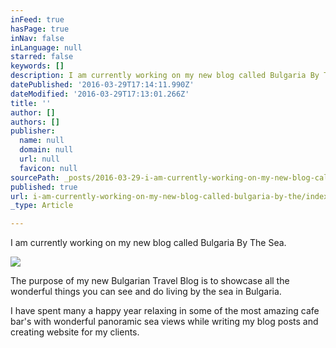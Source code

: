 ```yaml
---
inFeed: true
hasPage: true
inNav: false
inLanguage: null
starred: false
keywords: []
description: I am currently working on my new blog called Bulgaria By The Sea.
datePublished: '2016-03-29T17:14:11.990Z'
dateModified: '2016-03-29T17:13:01.266Z'
title: ''
author: []
authors: []
publisher:
  name: null
  domain: null
  url: null
  favicon: null
sourcePath: _posts/2016-03-29-i-am-currently-working-on-my-new-blog-called-bulgaria-by-the.md
published: true
url: i-am-currently-working-on-my-new-blog-called-bulgaria-by-the/index.html
_type: Article

---
```

I am currently working on my new blog called Bulgaria By The Sea.

[][0]
![](https://the-grid-user-content.s3-us-west-2.amazonaws.com/1842cd8b-e73d-4c36-9a55-a74c61a2f01f.jpg)

The purpose of my new Bulgarian Travel Blog is to showcase all the wonderful things you can see and do living by the sea in Bulgaria.

I have spent many a happy year relaxing in some of the most amazing cafe bar's with wonderful panoramic sea views while writing my blog posts and creating website for my clients.

[0]: null